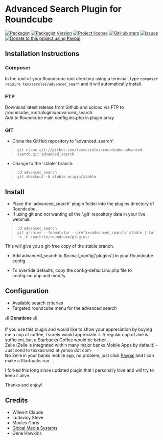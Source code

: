 # Advanced Search Plugin for Roundcube

[![Packagist](https://img.shields.io/packagist/dt/texxasrulez/advanced_search?style=plastic)](https://packagist.org/packages/texxasrulez/advanced_search)
[![Packagist Version](https://img.shields.io/packagist/v/texxasrulez/advanced_search?style=plastic&logo=packagist&logoColor=white)](https://packagist.org/packages/texxasrulez/advanced_search)
[![Project license](https://img.shields.io/github/license/texxasrulez/advanced_search?style=plastic)](https://github.com/texxasrulez/advanced_search/LICENSE)
[![GitHub stars](https://img.shields.io/github/stars/texxasrulez/advanced_search?style=plastic&logo=github)](https://github.com/texxasrulez/advanced_search/stargazers)
[![issues](https://img.shields.io/github/issues/texxasrulez/advanced_search)](https://github.com/texxasrulez/advanced_search/issues)
[![Donate to this project using Paypal](https://img.shields.io/badge/paypal-donate-blue.svg?style=plastic&logo=paypal)](https://www.paypal.me/texxasrulez)


## Installation Instructions

### Composer
In the root of your Roundcube root directory using a terminal, type `composer require texxasrulez/advanced_searh` and it will automatically install.

### FTP
Download latest release from Github and upload via FTP to /roundcube_root/plugins/advanced_search.  
Add to Roundcube main config.inc.php in plugin array  

### GIT
* Clone the GitHub repository to 'advanced_search':

 >     git clone git://github.com/texxasrulez/roundcube-advanced-search.git advanced_search

* Change to the 'stable' branch:

 >     cd advanced_search
 >     git checkout -b stable origin/stable

## Install

* Place the 'advanced_search' plugin folder into the plugins directory of Roundcube.
* If using git and not wanting all the '.git' repository data in your live webmail:

 >     cd advanced_search
 >     git archive --format=tar --prefix=advanced_search/ stable | tar -x -C /path/to/roundcube/plugins/

  This will give you a git-free copy of the stable branch.
* Add advanced_search to $rcmail_config['plugins'] in your Roundcube config

* To override defaults, copy the config-default.inc.php file to config.inc.php and modify

## Configuration

* Available search criterias 
* Targeted roundcube menu for the advanced search

:moneybag: **Donations** :moneybag:

If you use this plugin and would like to show your appreciation by buying me a cup of coffee, I surely would appreciate it. A regular cup of Joe is sufficient, but a Starbucks Coffee would be better ... \
Zelle (Zelle is integrated within many major banks Mobile Apps by default) - Just send to texxasrulez at yahoo dot com \
No Zelle in your banks mobile app, no problem, just click [Paypal](https://paypal.me/texxasrulez?locale.x=en_US) and I can make a Starbucks run ...

I forked this long since updated plugin that I personally love and will try to keep it alive.

Thanks and enjoy!

## Credits

* Wilwert Claude
* Ludovicy Steve
* Moules Chris
* [Global Media Systems](http://www.gms.lu)
* Gene Hawkins

